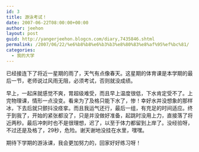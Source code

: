 ```yaml
---
id: 3
title: 游泳考试！
date: 2007-06-22T08:00:00+00:00
author: jeehon
layout: post
guid: http://yangerjeehon.blogcn.com/diary,7435846.shtml
permalink: /2007/06/22/%e6%b8%b8%e6%b3%b3%e8%80%83%e8%af%95%ef%bc%81/
categories:
  - 我的大学
---
```

已经接连下了将近一星期的雨了，天气有点像春天。这星期的体育课是本学期的最后一节，老师说过风雨无阻，必须考试，否则就没成绩。
    
早上，一起床就感觉不爽，胃超级难受，而且早上温度很低，下水肯定受不了。上完物理课，情形一点没变。看来为了及格只能下水了，惨！幸好水并没想象的那样冰，下去后就只颤抖没痉挛。而且我运气还行，最后一组，有充足的时间适应。终于到我了，开始的紧张都没了，只是并没做好准备，起跳时没用上力，直接落了将近两秒。最后冲刺时也不是很理想，迟了，以至于体力都留到上岸了。没经验呀，不过还是及格了，29秒，危险。谢天谢地没挂在水里，嘿嘿。
    
期待下学期的游泳课，我会更加努力的，回家好好练习呀！